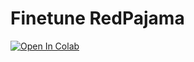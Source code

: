 # Finetune RedPajama
<a target="_blank" href="https://colab.research.google.com/github/fredi-python/Fine-tune-RedPajama-Chat-3B/blob/main/redpajama_chat3b_lora.ipynb">
  <img src="https://colab.research.google.com/assets/colab-badge.svg" alt="Open In Colab"/>
</a>
